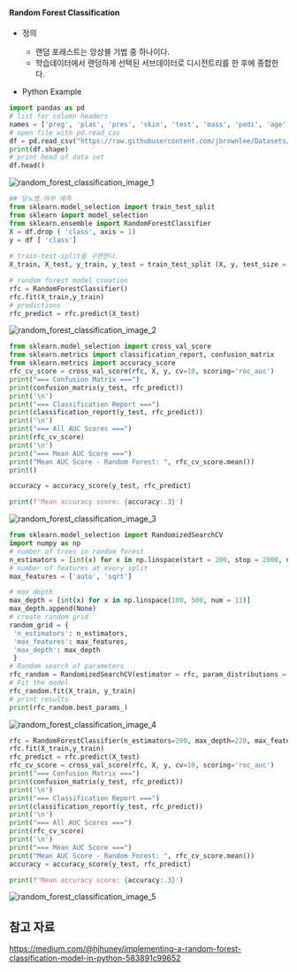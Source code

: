 #### Random Forest Classification



* 정의
  * 랜덤 포래스트는 앙상블 기법 중 하나이다.
  * 학습데이터에서 랜덤하게 선택된 서브데이터로 디시전트리를 한 후에 종합한다. 



* Python Example

```python
import pandas as pd
# list for column headers
names = ['preg', 'plas', 'pres', 'skin', 'test', 'mass', 'pedi', 'age', 'class']
# open file with pd.read_csv
df = pd.read_csv("https://raw.githubusercontent.com/jbrownlee/Datasets/master/pima-indians-diabetes.data.csv", names=names)
print(df.shape)
# print head of data set
df.head()
```

![random_forest_classification_image_1](D:\HBEE회사\python자료\정리본\md_image\2019-07-16\random_forest_classification_image_1.PNG)

```python
## 당뇨병 여부 예측
from sklearn.model_selection import train_test_split
from sklearn import model_selection
from sklearn.ensemble import RandomForestClassifier
X = df.drop ( 'class', axis = 1) 
y = df [ 'class']
 
# train-test-split을 구현한다. 
X_train, X_test, y_train, y_test = train_test_split (X, y, test_size = 0.33, random_state = 66)

# random forest model creation
rfc = RandomForestClassifier()
rfc.fit(X_train,y_train)
# predictions
rfc_predict = rfc.predict(X_test)
```

![random_forest_classification_image_2](D:\HBEE회사\python자료\정리본\md_image\2019-07-16\random_forest_classification_image_2.PNG)

```python
from sklearn.model_selection import cross_val_score
from sklearn.metrics import classification_report, confusion_matrix
from sklearn.metrics import accuracy_score
rfc_cv_score = cross_val_score(rfc, X, y, cv=10, scoring='roc_auc')
print("=== Confusion Matrix ===")
print(confusion_matrix(y_test, rfc_predict))
print('\n')
print("=== Classification Report ===")
print(classification_report(y_test, rfc_predict))
print('\n')
print("=== All AUC Scores ===")
print(rfc_cv_score)
print('\n')
print("=== Mean AUC Score ===")
print("Mean AUC Score - Random Forest: ", rfc_cv_score.mean())
print()

accuracy = accuracy_score(y_test, rfc_predict)

print(f'Mean accuracy score: {accuracy:.3}')
```

![random_forest_classification_image_3](D:\HBEE회사\python자료\정리본\md_image\2019-07-16\random_forest_classification_image_3.PNG)

```python
from sklearn.model_selection import RandomizedSearchCV
import numpy as np
# number of trees in random forest
n_estimators = [int(x) for x in np.linspace(start = 200, stop = 2000, num = 10)]
# number of features at every split
max_features = ['auto', 'sqrt']

# max depth
max_depth = [int(x) for x in np.linspace(100, 500, num = 11)]
max_depth.append(None)
# create random grid
random_grid = {
 'n_estimators': n_estimators,
 'max_features': max_features,
 'max_depth': max_depth
 }
# Random search of parameters
rfc_random = RandomizedSearchCV(estimator = rfc, param_distributions = random_grid, n_iter = 100, cv = 3, verbose=2, random_state=42, n_jobs = -1)
# Fit the model
rfc_random.fit(X_train, y_train)
# print results
print(rfc_random.best_params_)
```

![random_forest_classification_image_4](D:\HBEE회사\python자료\정리본\md_image\2019-07-16\random_forest_classification_image_4.PNG)

```python
rfc = RandomForestClassifier(n_estimators=200, max_depth=220, max_features='auto')
rfc.fit(X_train,y_train)
rfc_predict = rfc.predict(X_test)
rfc_cv_score = cross_val_score(rfc, X, y, cv=10, scoring='roc_auc')
print("=== Confusion Matrix ===")
print(confusion_matrix(y_test, rfc_predict))
print('\n')
print("=== Classification Report ===")
print(classification_report(y_test, rfc_predict))
print('\n')
print("=== All AUC Scores ===")
print(rfc_cv_score)
print('\n')
print("=== Mean AUC Score ===")
print("Mean AUC Score - Random Forest: ", rfc_cv_score.mean())
accuracy = accuracy_score(y_test, rfc_predict)

print(f'Mean accuracy score: {accuracy:.3}')
```

![random_forest_classification_image_5](D:\HBEE회사\python자료\정리본\md_image\2019-07-16\random_forest_classification_image_5.PNG)

## 참고 자료 

https://medium.com/@hjhuney/implementing-a-random-forest-classification-model-in-python-583891c99652